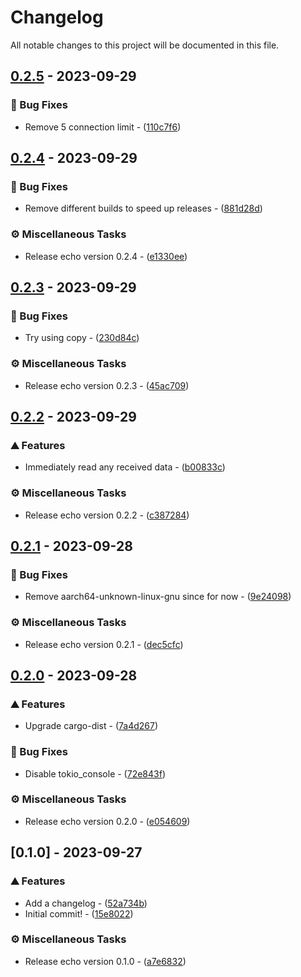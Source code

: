 # Changelog

All notable changes to this project will be documented in this file.

## [0.2.5](https://github.com/orhun/git-cliff/compare/v0.2.4..0.2.5) - 2023-09-29

### 🐛 Bug Fixes

- Remove 5 connection limit - ([110c7f6](https://github.com/orhun/git-cliff/commit/110c7f64e5b5d37024565677b3f02eaefb88fa4f))

## [0.2.4](https://github.com/orhun/git-cliff/compare/v0.2.3..v0.2.4) - 2023-09-29

### 🐛 Bug Fixes

- Remove different builds to speed up releases - ([881d28d](https://github.com/orhun/git-cliff/commit/881d28d7719d230eb48c0d1224f57eb90c64a945))

### ⚙️ Miscellaneous Tasks

- Release echo version 0.2.4 - ([e1330ee](https://github.com/orhun/git-cliff/commit/e1330eed7897787627c252537c082387ab70ae16))

## [0.2.3](https://github.com/orhun/git-cliff/compare/v0.2.2..v0.2.3) - 2023-09-29

### 🐛 Bug Fixes

- Try using copy - ([230d84c](https://github.com/orhun/git-cliff/commit/230d84c8b14959d2513230ab2e75f565538292aa))

### ⚙️ Miscellaneous Tasks

- Release echo version 0.2.3 - ([45ac709](https://github.com/orhun/git-cliff/commit/45ac70943e06594acb5c3b48da22ed7c7ae7e2cb))

## [0.2.2](https://github.com/orhun/git-cliff/compare/v0.2.1..v0.2.2) - 2023-09-29

### ⛰️  Features

- Immediately read any received data - ([b00833c](https://github.com/orhun/git-cliff/commit/b00833ce3d376ae70f9b27f69c7bf47f8544fa34))

### ⚙️ Miscellaneous Tasks

- Release echo version 0.2.2 - ([c387284](https://github.com/orhun/git-cliff/commit/c387284f88a11153357aeeba0db1b6ad35427b82))

## [0.2.1](https://github.com/orhun/git-cliff/compare/v0.2.0..v0.2.1) - 2023-09-28

### 🐛 Bug Fixes

- Remove aarch64-unknown-linux-gnu since for now - ([9e24098](https://github.com/orhun/git-cliff/commit/9e240985eac20cce2e7dd18dba20dde4d5dbbd7b))

### ⚙️ Miscellaneous Tasks

- Release echo version 0.2.1 - ([dec5cfc](https://github.com/orhun/git-cliff/commit/dec5cfc3697a24710c6f884b7cdb28e9fcf5f406))

## [0.2.0](https://github.com/orhun/git-cliff/compare/v0.1.0..v0.2.0) - 2023-09-28

### ⛰️  Features

- Upgrade cargo-dist - ([7a4d267](https://github.com/orhun/git-cliff/commit/7a4d2679be5c873786057498447cd4147c11949c))

### 🐛 Bug Fixes

- Disable tokio_console - ([72e843f](https://github.com/orhun/git-cliff/commit/72e843fac2e1696cf035a8acd89301c06249a209))

### ⚙️ Miscellaneous Tasks

- Release echo version 0.2.0 - ([e054609](https://github.com/orhun/git-cliff/commit/e054609f4075d4112b73434269cc63d455384165))

## [0.1.0] - 2023-09-27

### ⛰️  Features

- Add a changelog - ([52a734b](https://github.com/orhun/git-cliff/commit/52a734b6739386cc27788e8fd143311a500f8be5))
- Initial commit! - ([15e8022](https://github.com/orhun/git-cliff/commit/15e80221f32155ee466df197e1dadac57168bca0))

### ⚙️ Miscellaneous Tasks

- Release echo version 0.1.0 - ([a7e6832](https://github.com/orhun/git-cliff/commit/a7e6832f29fb8ba74df696a3536dc5d64b405a24))

<!-- generated by git-cliff -->
